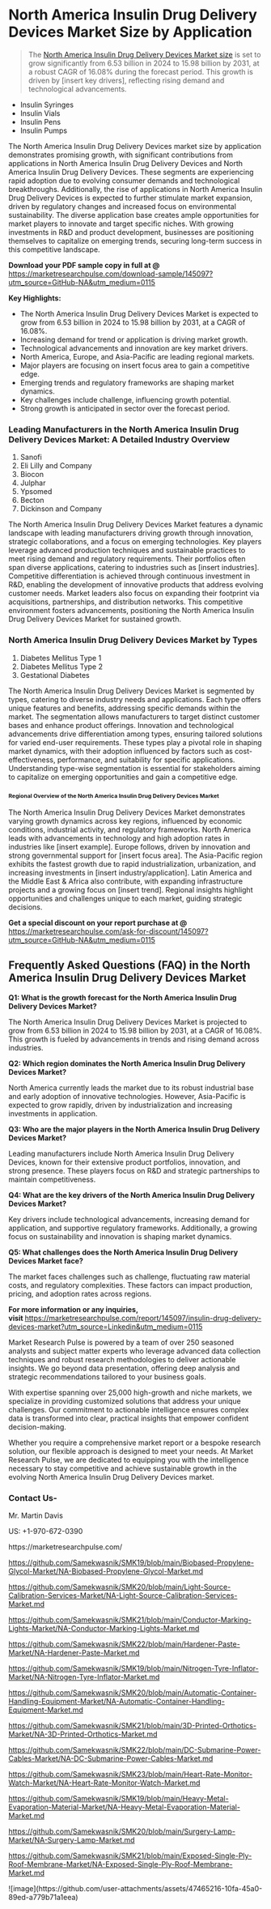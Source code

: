 <h1>North America Insulin Drug Delivery Devices Market&nbsp;Size by Application</h1><blockquote><p>The <a href="https://marketresearchpulse.com/download-sample/145097?utm_source=GitHub-NA&amp;utm_medium=0115">North America Insulin Drug Delivery Devices Market size</a> is set to grow significantly from 6.53 billion in 2024 to 15.98 billion by 2031, at a robust CAGR of 16.08% during the forecast period. This growth is driven by [insert key drivers], reflecting rising demand and technological advancements.</p></blockquote><ul><li>Insulin Syringes<li> Insulin Vials<li> Insulin Pens<li> Insulin Pumps</li></ul><p>The North America Insulin Drug Delivery Devices market size by application demonstrates promising growth, with significant contributions from applications in North America Insulin Drug Delivery Devices and North America Insulin Drug Delivery Devices. These segments are experiencing rapid adoption due to evolving consumer demands and technological breakthroughs. Additionally, the rise of applications in North America Insulin Drug Delivery Devices is expected to further stimulate market expansion, driven by regulatory changes and increased focus on environmental sustainability. The diverse application base creates ample opportunities for market players to innovate and target specific niches. With growing investments in R&D and product development, businesses are positioning themselves to capitalize on emerging trends, securing long-term success in this competitive landscape.</p><p><strong>Download your PDF sample copy in full at @ </strong><a href="https://marketresearchpulse.com/download-sample/145097?utm_source=GitHub-NA&amp;utm_medium=0115">https://marketresearchpulse.com/download-sample/145097?utm_source=GitHub-NA&amp;utm_medium=0115</a></p><p><strong>Key Highlights: </strong></p><ul><li>The North America Insulin Drug Delivery Devices Market is expected to grow from 6.53 billion in 2024 to 15.98 billion by 2031, at a CAGR of 16.08%.</li><li>Increasing demand for trend or application is driving market growth.</li><li>Technological advancements and innovation are key market drivers.</li><li>North America, Europe, and Asia-Pacific are leading regional markets.</li><li>Major players are focusing on insert focus area to gain a competitive edge.</li><li>Emerging trends and regulatory frameworks are shaping market dynamics.</li><li>Key challenges include challenge, influencing growth potential.</li><li>Strong growth is anticipated in sector over the forecast period.</li></ul><h3>Leading Manufacturers in the North America Insulin Drug Delivery Devices Market: A Detailed Industry Overview</h3><ol><li>Sanofi</li><li>Eli Lilly and Company</li><li>Biocon</li><li>Julphar</li><li>Ypsomed</li><li>Becton</li><li>Dickinson and Company</li></ol><div class="flex max-w-full flex-col flex-grow"><div class="min-h-8 text-message flex w-full flex-col items-end gap-2 whitespace-normal break-words [.text-message+&amp;]:mt-5" dir="auto" data-message-author-role="assistant" data-message-id="fd8432e4-4910-450d-b182-61b7bfb0a01f" data-message-model-slug="gpt-4o"><div class="flex w-full flex-col gap-1 empty:hidden first:pt-[3px]"><div class="markdown prose w-full break-words dark:prose-invert light"><p>The North America Insulin Drug Delivery Devices Market features a dynamic landscape with leading manufacturers driving growth through innovation, strategic collaborations, and a focus on emerging technologies. Key players leverage advanced production techniques and sustainable practices to meet rising demand and regulatory requirements. Their portfolios often span diverse applications, catering to industries such as [insert industries]. Competitive differentiation is achieved through continuous investment in R&amp;D, enabling the development of innovative products that address evolving customer needs. Market leaders also focus on expanding their footprint via acquisitions, partnerships, and distribution networks. This competitive environment fosters advancements, positioning the North America Insulin Drug Delivery Devices Market for sustained growth.</p></div></div></div></div><h3>North America Insulin Drug Delivery Devices Market by Types</h3><ol><li>Diabetes Mellitus Type 1<li> Diabetes Mellitus Type 2<li> Gestational Diabetes</li></ol><div class="flex max-w-full flex-col flex-grow"><div class="min-h-8 text-message flex w-full flex-col items-end gap-2 whitespace-normal break-words [.text-message+&amp;]:mt-5" dir="auto" data-message-author-role="assistant" data-message-id="084470be-0bb7-4664-bddf-5156b4f41249" data-message-model-slug="gpt-4o-mini"><div class="flex w-full flex-col gap-1 empty:hidden first:pt-[3px]"><div class="markdown prose w-full break-words dark:prose-invert light"><p>The North America Insulin Drug Delivery Devices Market is segmented by types, catering to diverse industry needs and applications. Each type offers unique features and benefits, addressing specific demands within the market. The segmentation allows manufacturers to target distinct customer bases and enhance product offerings. Innovation and technological advancements drive differentiation among types, ensuring tailored solutions for varied end-user requirements. These types play a pivotal role in shaping market dynamics, with their adoption influenced by factors such as cost-effectiveness, performance, and suitability for specific applications. Understanding type-wise segmentation is essential for stakeholders aiming to capitalize on emerging opportunities and gain a competitive edge.</p></div></div></div></div><h3><span style="font-size: 11px;">Regional Overview of the North America Insulin Drug Delivery Devices Market</span></h3><div class="flex max-w-full flex-col flex-grow"><div class="min-h-8 text-message flex w-full flex-col items-end gap-2 whitespace-normal break-words [.text-message+&amp;]:mt-5" dir="auto" data-message-author-role="assistant" data-message-id="e9038762-ce64-4e30-91c9-9bd413514231" data-message-model-slug="gpt-4o-mini"><div class="flex w-full flex-col gap-1 empty:hidden first:pt-[3px]"><div class="markdown prose w-full break-words dark:prose-invert light"><p>The North America Insulin Drug Delivery Devices Market demonstrates varying growth dynamics across key regions, influenced by economic conditions, industrial activity, and regulatory frameworks. North America leads with advancements in technology and high adoption rates in industries like [insert example]. Europe follows, driven by innovation and strong governmental support for [insert focus area]. The Asia-Pacific region exhibits the fastest growth due to rapid industrialization, urbanization, and increasing investments in [insert industry/application]. Latin America and the Middle East &amp; Africa also contribute, with expanding infrastructure projects and a growing focus on [insert trend]. Regional insights highlight opportunities and challenges unique to each market, guiding strategic decisions.</p></div></div></div></div><p><strong>Get a special discount on your report purchase at @ </strong><a href="https://marketresearchpulse.com/ask-for-discount/145097?utm_source=GitHub-NA&amp;utm_medium=0115">https://marketresearchpulse.com/ask-for-discount/145097?utm_source=GitHub-NA&amp;utm_medium=0115</a></p><h2>Frequently Asked Questions (FAQ) in the North America Insulin Drug Delivery Devices Market</h2><p><strong>Q1: What is the growth forecast for the North America Insulin Drug Delivery Devices Market?</strong></p><p>The North America Insulin Drug Delivery Devices Market is projected to grow from 6.53 billion in 2024 to 15.98 billion by 2031, at a CAGR of 16.08%. This growth is fueled by advancements in trends and rising demand across industries.</p><p><strong>Q2: Which region dominates the North America Insulin Drug Delivery Devices Market?</strong></p><p>North America currently leads the market due to its robust industrial base and early adoption of innovative technologies. However, Asia-Pacific is expected to grow rapidly, driven by industrialization and increasing investments in application.</p><p><strong>Q3: Who are the major players in the North America Insulin Drug Delivery Devices Market?</strong></p><p>Leading manufacturers include North America Insulin Drug Delivery Devices, known for their extensive product portfolios, innovation, and strong presence. These players focus on R&amp;D and strategic partnerships to maintain competitiveness.</p><p><strong>Q4: What are the key drivers of the North America Insulin Drug Delivery Devices Market?</strong></p><p>Key drivers include technological advancements, increasing demand for application, and supportive regulatory frameworks. Additionally, a growing focus on sustainability and innovation is shaping market dynamics.</p><p><strong>Q5: What challenges does the North America Insulin Drug Delivery Devices Market face?</strong></p><p>The market faces challenges such as challenge, fluctuating raw material costs, and regulatory complexities. These factors can impact production, pricing, and adoption rates across regions.</p><p><strong>For more information or any inquiries, visit&nbsp;</strong><a href="https://marketresearchpulse.com/report/145097/insulin-drug-delivery-devices-market?utm_source=Linkedin&utm_medium=0115">https://marketresearchpulse.com/report/145097/insulin-drug-delivery-devices-market?utm_source=Linkedin&utm_medium=0115</a></p><p>Market Research Pulse is powered by a team of over 250 seasoned analysts and subject matter experts who leverage advanced data collection techniques and robust research methodologies to deliver actionable insights. We go beyond data presentation, offering deep analysis and strategic recommendations tailored to your business goals.</p><p>With expertise spanning over 25,000 high-growth and niche markets, we specialize in providing customized solutions that address your unique challenges. Our commitment to actionable intelligence ensures complex data is transformed into clear, practical insights that empower confident decision-making.</p><p>Whether you require a comprehensive market report or a bespoke research solution, our flexible approach is designed to meet your needs. At Market Research Pulse, we are dedicated to equipping you with the intelligence necessary to stay competitive and achieve sustainable growth in the evolving North America Insulin Drug Delivery Devices market.</p><h3><strong>Contact Us-</strong></h3><p>Mr. Martin Davis</p><p>US: +1-970-672-0390</p><p>https://marketresearchpulse.com/</p><p><a href="https://github.com/Samekwasnik/SMK19/blob/main/Biobased-Propylene-Glycol-Market/NA-Biobased-Propylene-Glycol-Market.md">https://github.com/Samekwasnik/SMK19/blob/main/Biobased-Propylene-Glycol-Market/NA-Biobased-Propylene-Glycol-Market.md</a></p><p><a href="https://github.com/Samekwasnik/SMK20/blob/main/Light-Source-Calibration-Services-Market/NA-Light-Source-Calibration-Services-Market.md">https://github.com/Samekwasnik/SMK20/blob/main/Light-Source-Calibration-Services-Market/NA-Light-Source-Calibration-Services-Market.md</a></p><p><a href="https://github.com/Samekwasnik/SMK21/blob/main/Conductor-Marking-Lights-Market/NA-Conductor-Marking-Lights-Market.md">https://github.com/Samekwasnik/SMK21/blob/main/Conductor-Marking-Lights-Market/NA-Conductor-Marking-Lights-Market.md</a></p><p><a href="https://github.com/Samekwasnik/SMK22/blob/main/Hardener-Paste-Market/NA-Hardener-Paste-Market.md">https://github.com/Samekwasnik/SMK22/blob/main/Hardener-Paste-Market/NA-Hardener-Paste-Market.md</a></p><p><a href="https://github.com/Samekwasnik/SMK19/blob/main/Nitrogen-Tyre-Inflator-Market/NA-Nitrogen-Tyre-Inflator-Market.md">https://github.com/Samekwasnik/SMK19/blob/main/Nitrogen-Tyre-Inflator-Market/NA-Nitrogen-Tyre-Inflator-Market.md</a></p><p><a href="https://github.com/Samekwasnik/SMK20/blob/main/Automatic-Container-Handling-Equipment-Market/NA-Automatic-Container-Handling-Equipment-Market.md">https://github.com/Samekwasnik/SMK20/blob/main/Automatic-Container-Handling-Equipment-Market/NA-Automatic-Container-Handling-Equipment-Market.md</a></p><p><a href="https://github.com/Samekwasnik/SMK21/blob/main/3D-Printed-Orthotics-Market/NA-3D-Printed-Orthotics-Market.md">https://github.com/Samekwasnik/SMK21/blob/main/3D-Printed-Orthotics-Market/NA-3D-Printed-Orthotics-Market.md</a></p><p><a href="https://github.com/Samekwasnik/SMK22/blob/main/DC-Submarine-Power-Cables-Market/NA-DC-Submarine-Power-Cables-Market.md">https://github.com/Samekwasnik/SMK22/blob/main/DC-Submarine-Power-Cables-Market/NA-DC-Submarine-Power-Cables-Market.md</a></p><p><a href="https://github.com/Samekwasnik/SMK23/blob/main/Heart-Rate-Monitor-Watch-Market/NA-Heart-Rate-Monitor-Watch-Market.md">https://github.com/Samekwasnik/SMK23/blob/main/Heart-Rate-Monitor-Watch-Market/NA-Heart-Rate-Monitor-Watch-Market.md</a></p><p><a href="https://github.com/Samekwasnik/SMK19/blob/main/Heavy-Metal-Evaporation-Material-Market/NA-Heavy-Metal-Evaporation-Material-Market.md">https://github.com/Samekwasnik/SMK19/blob/main/Heavy-Metal-Evaporation-Material-Market/NA-Heavy-Metal-Evaporation-Material-Market.md</a></p><p><a href="https://github.com/Samekwasnik/SMK20/blob/main/Surgery-Lamp-Market/NA-Surgery-Lamp-Market.md">https://github.com/Samekwasnik/SMK20/blob/main/Surgery-Lamp-Market/NA-Surgery-Lamp-Market.md</a></p><p><a href="https://github.com/Samekwasnik/SMK21/blob/main/Exposed-Single-Ply-Roof-Membrane-Market/NA-Exposed-Single-Ply-Roof-Membrane-Market.md">https://github.com/Samekwasnik/SMK21/blob/main/Exposed-Single-Ply-Roof-Membrane-Market/NA-Exposed-Single-Ply-Roof-Membrane-Market.md</a></p>
![image](https://github.com/user-attachments/assets/47465216-10fa-45a0-89ed-a779b71a1eea)
